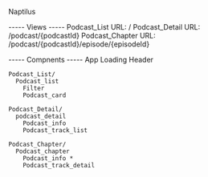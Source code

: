 Naptilus

----- Views ----- Podcast_List URL:​ / Podcast_Detail URL:​ /podcast/{podcastId} Podcast_Chapter
URL:​ /podcast/{podcastId}/episode/{episodeId}

----- Compnents ----- App Loading Header

    Podcast_List/
      Podcast_list
        Filter
        Podcast_card

    Podcast_Detail/
      podcast_detail
        Podcast_info
        Podcast_track_list

    Podcast_Chapter/
      Podcast_chapter
        Podcast_info *
        Podcast_track_detail
